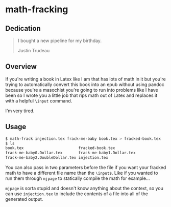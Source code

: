 # math-fracking

## Dedication

> I bought a new pipeline for my birthday.
>
> Justin Trudeau


## Overview

If you're writing a book in Latex like I am that has lots of math in it but
you're trying to automatically convert this book into an epub without using
pandoc because you're a masochist you're going to run into problems like I have
been so I wrote you a little job that rips math out of Latex and replaces it
with a helpful `\input` command.

I'm very tired.


## Usage

```bash
$ math-frack injection.tex frack-me-baby book.tex > fracked-book.tex
$ ls
book.tex                        fracked-book.tex
frack-me-baby0.Dollar.tex       frack-me-baby1.Dollar.tex
frack-me-baby2.DoubleDollar.tex injection.tex
```

You can also pass in two parameters before the file if you want your fracked
math to have a different file name than the `\input`s. Like if you wanted to run
them through `mjpage` to statically compile the math for example...

`mjpage` is sorta stupid and doesn't know anything about the context, so you can
use `injection.tex` to include the contents of a file into all of the generated
output.

